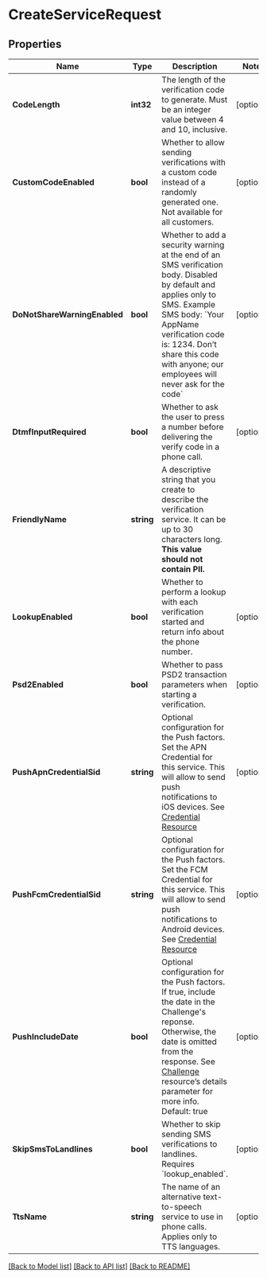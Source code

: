 # CreateServiceRequest

## Properties

Name | Type | Description | Notes
------------ | ------------- | ------------- | -------------
**CodeLength** | **int32** | The length of the verification code to generate. Must be an integer value between 4 and 10, inclusive. | [optional] 
**CustomCodeEnabled** | **bool** | Whether to allow sending verifications with a custom code instead of a randomly generated one. Not available for all customers. | [optional] 
**DoNotShareWarningEnabled** | **bool** | Whether to add a security warning at the end of an SMS verification body. Disabled by default and applies only to SMS. Example SMS body: &#x60;Your AppName verification code is: 1234. Don’t share this code with anyone; our employees will never ask for the code&#x60; | [optional] 
**DtmfInputRequired** | **bool** | Whether to ask the user to press a number before delivering the verify code in a phone call. | [optional] 
**FriendlyName** | **string** | A descriptive string that you create to describe the verification service. It can be up to 30 characters long. **This value should not contain PII.** | 
**LookupEnabled** | **bool** | Whether to perform a lookup with each verification started and return info about the phone number. | [optional] 
**Psd2Enabled** | **bool** | Whether to pass PSD2 transaction parameters when starting a verification. | [optional] 
**PushApnCredentialSid** | **string** | Optional configuration for the Push factors. Set the APN Credential for this service. This will allow to send push notifications to iOS devices. See [Credential Resource](https://www.twilio.com/docs/notify/api/credential-resource) | [optional] 
**PushFcmCredentialSid** | **string** | Optional configuration for the Push factors. Set the FCM Credential for this service. This will allow to send push notifications to Android devices. See [Credential Resource](https://www.twilio.com/docs/notify/api/credential-resource) | [optional] 
**PushIncludeDate** | **bool** | Optional configuration for the Push factors. If true, include the date in the Challenge&#39;s reponse. Otherwise, the date is omitted from the response. See [Challenge](https://www.twilio.com/docs/verify/api/challenge) resource’s details parameter for more info. Default: true | [optional] 
**SkipSmsToLandlines** | **bool** | Whether to skip sending SMS verifications to landlines. Requires &#x60;lookup_enabled&#x60;. | [optional] 
**TtsName** | **string** | The name of an alternative text-to-speech service to use in phone calls. Applies only to TTS languages. | [optional] 

[[Back to Model list]](../README.md#documentation-for-models) [[Back to API list]](../README.md#documentation-for-api-endpoints) [[Back to README]](../README.md)


